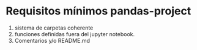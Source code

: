 

# Requisitos mínimos pandas-project

1. sistema de carpetas coherente
2. funciones definidas fuera del jupyter notebook. 
3. Comentarios y/o README.md